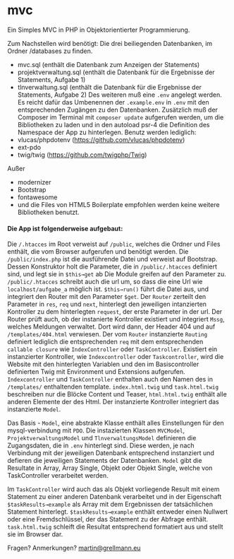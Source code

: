 # mvc
Ein Simples MVC in PHP in Objektorientierter Programmierung. 

Zum Nachstellen wird benötigt:
Die drei beiliegenden Datenbanken, im Ordner /databases zu finden.
* mvc.sql (enthält die Datenbank zum Anzeigen der Statements)
* projektverwaltung.sql (enthält die Datenbank für die Ergebnisse der Statements, Aufgabe 1)
* tlnverwaltung.sql (enthält die Datenbank für die Ergebnisse der Statements, Aufgabe 2)
Des weiteren muß eine `.env` angelegt werden. Es reicht dafür das Umbenennen der `.example.env` in `.env` mit den entsprechenden Zugängen zu den Datenbanken. Zusätzlich muß der Composer im Terminal mit `composer update` aufgerufen werden, um die Bibliotheken zu laden und in den autoload psr-4 die Definition des Namespace der App zu hinterlegen. 
Benutz werden lediglich:
* vlucas/phpdotenv (https://github.com/vlucas/phpdotenv)
* ext-pdo
* twig/twig (https://github.com/twigphp/Twig)

Außer 
* modernizer
* Bootstrap
* fontawesome
* und die Files von HTML5 Boilerplate empfohlen werden keine weitere Bibliotheken benutzt.

#### Die App ist folgenderweise aufgebaut:
Die `/.htacces` im Root verweist auf `/public`, welches die Ordner und Files enthält, die vom Browser aufgerufen und benötigt werden. Die `/public/index.php` ist die ausführende Datei und verweist auf Bootstrap. Dessen Konstruktor holt die Parameter, die in `/public/.htacces` definiert sind, und legt sie in `$this→get` ab Die Module greifen auf den Parameter zu. `/public/.htacces` schreibt auch die url um, so dass die eine Url wie `localhost/aufgabe_a` möglich ist.
`$this→run()` führt die Datei aus, und integriert den Router mit den Parameter `$get`. Der `Router` zerteilt den Parameter in `res`, `req` und `next`, hinterlegt den jeweiligen intanzierten Kontroller zu dem hinterlegten `request`, der erste Parameter in der url. Der Router prüft auch, ob der instanierte Kontroller existiert und integriert `Mssg`, welches Meldungen verwaltet. Dort wird dann, der Header 404 und auf `/templates/404.html` verwiesen. Der vom `Router` instanzierte `Routing` definiert lediglich die entsprechenden `req` mit dem entsprechenden `callable closure` wie `IndexController` oder `TaskController`.
Existiert ein instanzierter Kontroller, wie `Indexcontroller` oder `Taskcontroller`, wird die Website mit den hinterlegten Variablen und den im Basiscontroller definierten Twig mit Environment und Extensions aufgerufen. `Indexcontroller` und `TaskController` enthalten auch den Namen des in `/templates/` enthaltenden template. `index.html.twig` und `task.html.twig` beschreiben nur die Blöcke Content und Teaser, `html.html.twig` enthält alle anderen Elemente der des Html. Der instanzierte Kontroller integriert das instanzierte `Model`. 

Das Basis - `Model`, eine abstrakte Klasse enthält alles Einstellungen für den mysql-verbindung mit `PDO`. Die instazierten Klassen `MVCModel`, `ProjektverwaltungsModel` und `TlnverwaltungsModel` definieren die Zugangsdaten, die in `.env` hinterlegt sind. Diese werden, je nach Verbindung mit der jeweiligen Datenbank entsprechend instanziert und defieren die jeweiligen Statements der Datenbanken. `Model` gibt die Resultate in Array, Array Single, Objekt oder Objekt Single, welche von TaskController verarbeitet werden. 

Im `TaskController` wird auch das als Objekt vorliegende Result mit einem Statement zu einer anderen Datenbank verarbeitet und in der Eigenschaft `$taskResults→example` als Array mit dem Ergebnissen der tatsächlichen Statement hinterlegt. `$taskResults→example` enthält entweder einen Nullwert oder eine Fremdschlüssel, der das Statement zu der Abfrage enthält.
`task.html.twig` schleift die Resultat entsprechend formatiert aus und stellt sie im Browser dar.

Fragen? Anmerkungen? 
martin@grellmann.eu
